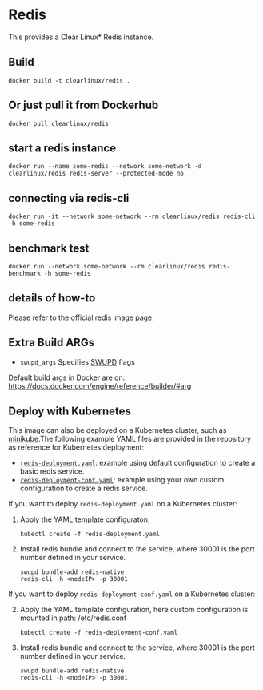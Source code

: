 Redis
==========
This provides a Clear Linux* Redis instance.

Build
-----
```
docker build -t clearlinux/redis .
```

Or just pull it from Dockerhub
---------------------------
```
docker pull clearlinux/redis
```

start a redis instance
-----------------------
```
docker run --name some-redis --network some-network -d clearlinux/redis redis-server --protected-mode no
```

connecting via redis-cli
---------------------
```
docker run -it --network some-network --rm clearlinux/redis redis-cli -h some-redis
```

benchmark test
---------------------
```
docker run --network some-network --rm clearlinux/redis redis-benchmark -h some-redis
```

details of how-to
---------------------
Please refer to the official redis image [page](https://hub.docker.com/_/redis).

Extra Build ARGs
----------------
- ``swupd_args`` Specifies [SWUPD](https://github.com/clearlinux/swupd-client/blob/master/docs/swupd.1.rst#options) flags

Default build args in Docker are on: https://docs.docker.com/engine/reference/builder/#arg



## Deploy with Kubernetes

This image can also be deployed on a Kubernetes cluster, such as [minikube](https://kubernetes.io/docs/setup/learning-environment/minikube/).The following example YAML files are provided in the repository as reference for Kubernetes deployment:

- [`redis-deployment.yaml`](https://github.com/clearlinux/dockerfiles/blob/master/redis/redis-deployment.yaml): example using default configuration to create a basic redis service.
- [`redis-deployment-conf.yaml`](https://github.com/clearlinux/dockerfiles/blob/master/redis/redis-deployment-conf.yaml): example using your own custom configuration to create a redis service.



If you want to deploy `redis-deployment.yaml` on a Kubernetes cluster:

1. Apply the YAML template configuraton.

   ```
   kubectl create -f redis-deployment.yaml
   ```

2. Install redis bundle and connect to the service, where 30001 is the port number defined in your service.

   ```
   swupd bundle-add redis-native
   redis-cli -h <nodeIP> -p 30001
   ```



If you want to deploy `redis-deployment-conf.yaml` on a Kubernetes cluster:

2. Apply the YAML template configuration, here custom configuration is mounted in path: /etc/redis.conf

   ```
   kubectl create -f redis-deployment-conf.yaml
   ```

3. Install redis bundle and connect to the service, where 30001 is the port number defined in your service.

   ```
   swupd bundle-add redis-native
   redis-cli -h <nodeIP> -p 30001
   ```

